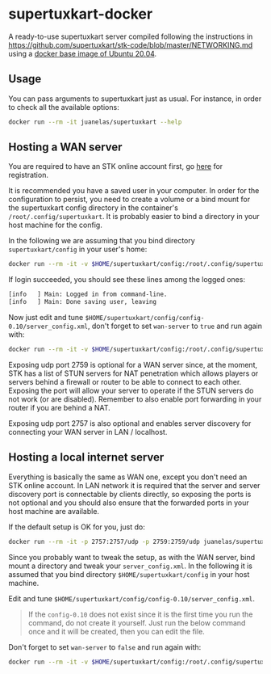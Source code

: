 # supertuxkart-docker
A ready-to-use supertuxkart server compiled following the instructions in https://github.com/supertuxkart/stk-code/blob/master/NETWORKING.md using a [docker base image of Ubuntu 20.04](https://hub.docker.com/_/ubuntu).

## Usage
You can pass arguments to supertuxkart just as usual. For instance, in order to check all the available options:

```sh
docker run --rm -it juanelas/supertuxkart --help
```

## Hosting a WAN server

You are required to have an STK online account first, go [here](https://online.supertuxkart.net/register.php) for registration.

It is recommended you have a saved user in your computer. In order for the configuration to persist, you need to create a volume or a bind mount for the supertuxkart config directory in the container's `/root/.config/supertuxkart`. It is probably easier to bind a directory in your host machine for the config.

In the following we are assuming that you bind directory `supertuxkart/config` in your user's home:

```sh
docker run --rm -it -v $HOME/supertuxkart/config:/root/.config/supertuxkart juanelas/supertuxkart --init-user --login=your_registered_name --password=your_password
```

If login succeeded, you should see these lines among the logged ones:

```sh
[info   ] Main: Logged in from command-line.
[info   ] Main: Done saving user, leaving
```

Now just edit and tune `$HOME/supertuxkart/config/config-0.10/server_config.xml`, don't forget to set `wan-server` to `true` and run again with:

```sh
docker run --rm -it -v $HOME/supertuxkart/config:/root/.config/supertuxkart -p 2757:2757/udp -p 2759:2759/udp juanelas/supertuxkart
```

Exposing udp port 2759 is optional for a WAN server since, at the moment, STK has a list of STUN servers for NAT penetration which allows players or servers behind a firewall or router to be able to connect to each other. Exposing the port will allow your server to operate if the STUN servers do not work (or are disabled). Remember to also enable port forwarding in your router if you are behind a NAT.

Exposing udp port 2757 is also optional and enables server discovery for connecting your WAN server in LAN / localhost.

## Hosting a local internet server

Everything is basically the same as WAN one, except you don't need an STK online account. In LAN network it is required that the server and server discovery port is connectable by clients directly, so exposing the ports is not optional and you should also ensure that the forwarded ports in your host machine are available.

If the default setup is OK for you, just do:

```sh
docker run --rm -it -p 2757:2757/udp -p 2759:2759/udp juanelas/supertuxkart  --lan-server=your_server_name
```

Since you probably want to tweak the setup, as with the WAN server, bind mount a directory and tweak your `server_config.xml`. In the following it is assumed that you bind directory `$HOME/supertuxkart/config` in your host machine.

Edit and tune `$HOME/supertuxkart/config/config-0.10/server_config.xml`.

> If the `config-0.10` does not exist since it is the first time you run the command, do not create it yourself. Just run the below command once and it will be created, then you can edit the file.

Don't forget to set `wan-server` to `false` and run again with:

```sh
docker run --rm -it -v $HOME/supertuxkart/config:/root/.config/supertuxkart -p 2757:2757/udp -p 2759:2759/udp juanelas/supertuxkart
```
